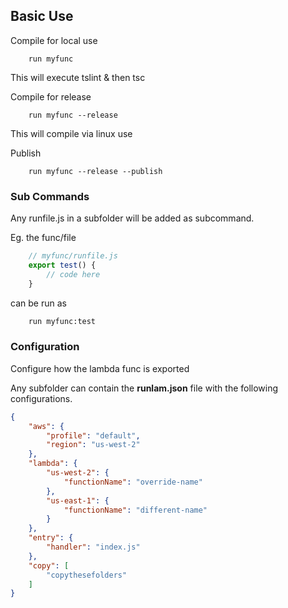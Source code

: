 

## Basic Use

Compile for local use
```
    run myfunc
```
This will execute tslint & then tsc

Compile for release
```
    run myfunc --release
```
This will compile via linux use

Publish
```
    run myfunc --release --publish
```




### Sub Commands
Any runfile.js in a subfolder will be added as subcommand.

Eg. the func/file 
```javascript
    // myfunc/runfile.js
    export test() {
        // code here
    }
```
can be run as
```bash
    run myfunc:test
```

### Configuration
Configure how the lambda func is exported

Any subfolder can contain the **runlam.json** file with the following configurations.
```json
{
    "aws": {
        "profile": "default",
        "region": "us-west-2"
    },
    "lambda": {
        "us-west-2": {
            "functionName": "override-name"
        },
        "us-east-1": {
            "functionName": "different-name"
        }
    },
    "entry": {
        "handler": "index.js"
    },
    "copy": [
        "copythesefolders"
    ]
}
```